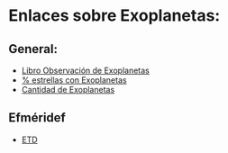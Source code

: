 # Enlaces sobre Exoplanetas:

## General:
* [Libro Observación de Exoplanetas](https://www.marcombo.com/observacion-de-exoplanetas-9788426727923/)
* [% estrellas con Exoplanetas](https://exoplanetarchive.ipac.caltech.edu/docs/counts_detail.html)
* [Cantidad de Exoplanetas](https://exoplanetarchive.ipac.caltech.edu/docs/counts_detail.html)

## Efméridef
* [ETD](http://var2.astro.cz/ETD/predictions.php)
